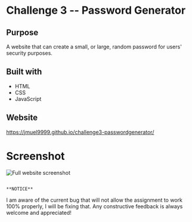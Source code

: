 # Challenge 3 -- Password Generator

## Purpose
A website that can create a small, or large, random password for users' security purposes.

## Built with
* HTML
* CSS
* JavaScript

## Website
https://jmuel9999.github.io/challenge3-passwordgenerator/

# Screenshot
![Full website screenshot]()

                                                                          **NOTICE**               
I am aware of the current bug that will not allow the assignment to work 100% properly, I will be fixing that. Any constructive feedback is always welcome and appreciated!
